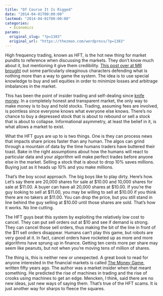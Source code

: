 ```yaml
---
title: "Of Course It Is Rigged"
date: "2014-04-01T00:00:00"
lastmod: "2014-04-01T00:00:00"
categories:
  - Economics
params:
  original_slug: "?p=1383"
  original_url: "https://thezman.com/wordpress/?p=1383"
---
```


High frequency trading, known as HFT, is the hot new thing for market
pundits to reference when discussing the markets. They don’t know much
about it, but mentioning it give them credibility. <a
href="http://marginalrevolution.com/marginalrevolution/2014/03/new-michael-lewis-book-on-finance-and-high-frequency-trading.html"
rel="noopener noreferrer" target="_blank">This post over at MR
brought</a> out some particularly oleaginous characters defending what
is nothing more than a way to game the system. The idea is to use
special knowledge to buy and sell equities in order to minimize losses
and arbitrage imbalances in the market.

This has been the point of insider trading and self-dealing since
<a href="http://en.wikipedia.org/wiki/Knife_money"
rel="noopener noreferrer" target="_blank">knife money</a>. In a
completely honest and transparent market, the only way to make money is
to buy and hold stocks. Trading, assuming fees are involved, is
pointless since everyone knows what everyone else knows. There’s no
chance to buy a depressed stock that is about to rebound or sell a stock
that is about to collapse. Informational asymmetry, at least the belief
in it, is what allows a market to exist.

What the HFT guys are up to is two things. One is they can process news
that impacts share prices faster than any human. The algos can grind
through a mountain of data by the time humans traders have buttered
their toast. Bake in the right assumptions about how the humans will
react to particular data and your algorithm will make perfect trades
before anyone else in the market. Selling a stock that is about to drop
10% saves millions. Buying just as it heads up 10% and you make
millions.

That’s the boy scout approach. The big boys like to play dirty. Here’s
how. Let’s say there are 20,000 shares for sale at $10.00 and 10,000
shares for sale at $11.00. A buyer can have all 20,000 shares at $10.00.
If you’re the guy looking to sell at $11.00, you may be willing to sell
at $10.00 if you think there are no takers at $11.00. You can drop the
price, but you still stand in line behind the guy selling at $10.00
until those shares are sold. That’s how it works. No line cutting.

The HFT guys beat this system by exploiting the relatively low cost to
cancel. They can put sell orders out at $10 and see if demand is strong.
They can cancel those sell orders, thus making the bit of the line in
front of the $11 sell orders disappear. Humans can’t play this game, but
robots are very good at it. In fact, cancel orders have rocketed up as
more and more algorithms have sprung up in finance. Getting ten cents
more per share may seem like peanuts, but not when you’re moving tens of
million of shares.

The thing is, this is neither new or unexpected. A great book to read
for anyone interested in the financial markets is called
<a href="http://www.amazon.com/Money-Game-Adam-Smith/dp/0394721039"
rel="noopener noreferrer" target="_blank">The Money Game</a>, written
fifty years ago. The author was a market insider when that meant
something. He predicted the rise of machines in trading and the rise of
crooks using machines to get an edge. Mencken, I think, said there are
no new ideas, just new ways of saying them. That’s true of the HFT
scams. It is just another way for sharps to fleece the squares.
